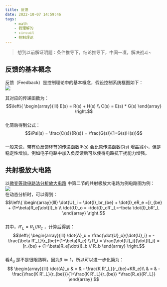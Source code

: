 ```yaml
---
title: 反馈
date: 2022-10-07 14:59:46
tags:
    - math  
    - 我理解的  
    - circuit  
    - 控制理论
---
```


> 想到以前解证明题：条件推导下，结论推导下，中间一凑，解决战斗~  

<!-- more -->

## 反馈的基本概念  
反馈（Feedback）是控制理论中的基本概念，假设控制系统框图如下：  
![](feedback_basic.svg)  

其对应的传递函数为：  
$$\left\{ 
    \begin{array}{lll}
        E(s) = R(s) + H(s)   \\  
        C(s) = E(s) * G(s)   
    \end{array}    
\right.$$  
化简后得到公式：  
$$\Psi(s) = \frac{C(s)}{R(s)} = \frac{G(s)}{1+G(s)H(s)}$$  
一般来说，带有负反馈环节的传递函数$\Psi(s)$ 会比原传递函数$G(s)$ 增益减小，但是稳定性增加。例如电子电路中加入负反馈后可以使得电路抗干扰能力增强。   

## 共射极放大电路  
以[微变等效电路法分析放大电路](https://www.cnblogs.com/jiangyiming/p/15853903.html) 中第二节的共射极放大电路为例电路图为例：  
![](feedback_circuit.png)  
在动态分析时，可以得到：  
$$\left\{ 
    \begin{array}{lll}
        \dot{U}_i = \dot{I}_br_{be} + \dot{I}_eR_e =[r_{be} + (1+\beta)R_e]\dot{I}_b   \\  
        \dot{U}_o = -\dot{I}_cR'_L=-\beta \dot{I}_bR'_L  
    \end{array}    
\right.$$   
其中，$R'_L = R_L // R_c$ ，计算后得到：  
$$\left\{ 
    \begin{array}{lll}
        \dot{A}_u = \frac{\dot{U}_o}{\dot{U}_i} = - \frac{\beta R'_L}{r_{be}+(1+\beta)R_e}   \\ 
        R_i = \frac{\dot{U}_i}{\dot{I}_i} = [r_{be} + (1+\beta)R_e]\dot{I}_b // R_b 
    \end{array}    
\right.$$  
看$\dot{A}_u$ 是不是很眼熟啊，因为$\beta \gg 1$，所以可以进一步化简为：  
$$
\begin{array}{lll}
    \dot{A}_u & = & - \frac{K R'_L}{r_{be}+KR_e}\\
    & = & - \frac{\frac{K R'_L}{r_{be}}}{1+\frac{K R'_L}{r_{be}} *\frac{R_e}{R'_L}}
\end{array} 
$$